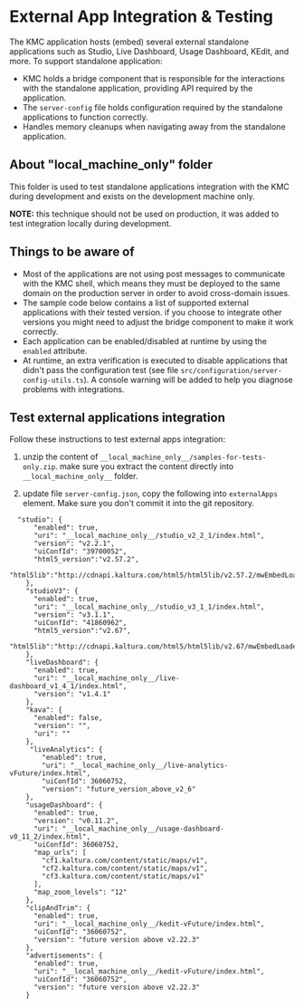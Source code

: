 # External App Integration & Testing
The KMC application hosts (embed) several external standalone applications such as Studio, Live Dashboard, Usage Dashboard, KEdit, and more. To support standalone application:
- KMC holds a bridge component that is responsible for the interactions with the standalone application, providing API required by the application.
- The `server-config` file holds configuration required by the standalone applications to function correctly.
-  Handles memory cleanups when navigating away from the standalone application.

## About "__local_machine_only__" folder
This folder is used to test standalone applications integration with the KMC during development and exists on the development machine only.

**NOTE:** this technique should not be used on production, it was added to test integration locally during development.

## Things to be aware of
- Most of the applications are not using post messages to communicate with the KMC shell, which means they must be deployed to the same domain on the production server in order to avoid cross-domain issues.
- The sample code below contains a list of supported external applications with their tested version. if you choose to integrate other versions you might need to adjust the bridge component to make it work correctly.
- Each application can be enabled/disabled at runtime by using the `enabled` attribute.
- At runtime, an extra verification is executed to disable applications that didn't pass the configuration test (see file `src/configuration/server-config-utils.ts`). A console warning will be added to help you diagnose problems with integrations.

## Test external applications integration
Follow these instructions to test external apps integration:

1. unzip the content of `__local_machine_only__/samples-for-tests-only.zip`. make sure you extract the content directly into `__local_machine_only__` folder.

2. update file `server-config.json`, copy the following into `externalApps` element. Make sure you don't commit it into the git repository.

```
  "studio": {
      "enabled": true,
      "uri": "__local_machine_only__/studio_v2_2_1/index.html",
      "version": "v2.2.1",
      "uiConfId": "39700052",
      "html5_version":"v2.57.2",
      "html5lib":"http://cdnapi.kaltura.com/html5/html5lib/v2.57.2/mwEmbedLoader.php"
    },
    "studioV3": {
      "enabled": true,
      "uri": "__local_machine_only__/studio_v3_1_1/index.html",
      "version": "v3.1.1",
      "uiConfId": "41860962",
      "html5_version":"v2.67",
      "html5lib":"http://cdnapi.kaltura.com/html5/html5lib/v2.67/mwEmbedLoader.php"
    },
    "liveDashboard": {
      "enabled": true,
      "uri": "__local_machine_only__/live-dashboard_v1_4_1/index.html",
      "version": "v1.4.1"
    },
    "kava": {
      "enabled": false,
      "version": "",
      "uri": ""
    },
     "liveAnalytics": {
        "enabled": true,
        "uri": "__local_machine_only__/live-analytics-vFuture/index.html",
        "uiConfId": 36060752,
        "version": "future_version_above_v2_6"
    },
    "usageDashboard": {
      "enabled": true,
      "version": "v0.11.2",
      "uri": "__local_machine_only__/usage-dashboard-v0_11_2/index.html",
      "uiConfId": 36060752,
      "map_urls": [
        "cf1.kaltura.com/content/static/maps/v1",
        "cf2.kaltura.com/content/static/maps/v1",
        "cf3.kaltura.com/content/static/maps/v1"
      ],
      "map_zoom_levels": "12"
    },
    "clipAndTrim": {
      "enabled": true,
      "uri": "__local_machine_only__/kedit-vFuture/index.html",
      "uiConfId": "36060752",
      "version": "future version above v2.22.3"
    },
    "advertisements": {
      "enabled": true,
      "uri": "__local_machine_only__/kedit-vFuture/index.html",
      "uiConfId": "36060752",
      "version": "future version above v2.22.3"
    }
```
